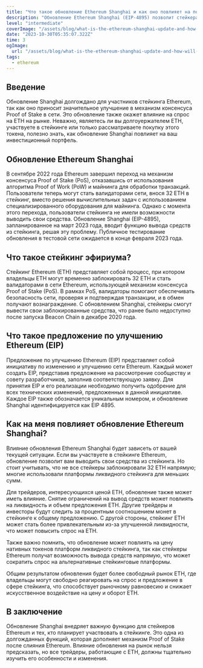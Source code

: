 ```yaml
---
title: "Что такое обновление Ethereum Shanghai и как оно повлияет на пользователей?"
description: "Обновление Ethereum Shanghai (EIP-4895) позволит стейкерам ETH выводить свои активы из стейкинга и участвовать в качестве валидаторов на сети. С внедрением алгоритма Proof of Stake пользователям было разрешено стейкинг 32 ETH, блокируя эти средства на неопределенный срок и становясь валидаторами на сети. Это обновление, скорее всего, повлияет на долю ETH, находящуюся в стейкинге, относительно общего предложения, что, в свою очередь, может оказать влияние на динамику спроса и предложения ETH на рынке."
level: "intermediate"
coverImage: "/assets/blog/what-is-the-ethereum-shanghai-update-and-how-will-it-affect-users/cover.png"
date: "2023-10-30T05:35:07.322Z"
time: 3
ogImage:
  url: "/assets/blog/what-is-the-ethereum-shanghai-update-and-how-will-it-affect-users/cover.png"
tags:
  - ethereum
---
```


## Введение
Обновление Shanghai долгождано для участников стейкинга Ethereum, так как оно приносит значительное улучшение в механизм консенсуса Proof of Stake в сети. Это обновление также окажет влияние на спрос на ETH на рынке. Неважно, являетесь ли вы долгоуержателем ETH, участвуете в стейкинге или только рассматриваете покупку этого токена, полезно знать, как обновление Shanghai повлияет на ваш инвестиционный портфель.

## Обновление Ethereum Shanghai
В сентябре 2022 года Ethereum завершил переход на механизм консенсуса Proof of Stake (PoS), отказавшись от использования алгоритма Proof of Work (PoW) и майнинга для обработки транзакций. Пользователи теперь могут стать валидаторами сети, внося 32 ETH в стейкинг, вместо решения вычислительных задач с использованием специализированного оборудования для майнинга. Однако с момента этого перехода, пользователи стейкинга не имели возможности выводить свои средства. Обновление Shanghai (EIP-4895), запланированное на март 2023 года, вводит функцию вывода средств из стейкинга, решая эту проблему. Публичное тестирование обновления в тестовой сети ожидается в конце февраля 2023 года.

## Что такое стейкинг эфириума?
Стейкинг Ethereum (ETH) представляет собой процесс, при котором владельцы ETH могут временно заблокировать 32 ETH и стать валидаторами в сети Ethereum, использующей механизм консенсуса Proof of Stake (PoS). В рамках PoS, валидаторы помогают обеспечивать безопасность сети, проверяя и подтверждая транзакции, и в обмен получают вознаграждение. С обновлением Shanghai, стейкеры смогут вывести свои заблокированные средства, что ранее было недоступно после запуска Beacon Chain в декабре 2020 года.

<!-- banner_place -->

## Что такое предложение по улучшению Ethereum (EIP)
Предложение по улучшению Ethereum (EIP) представляет собой инициативу по изменению и улучшению сети Ethereum. Каждый может создать EIP, представив предложение на рассмотрение сообществу и совету разработчиков, заполнив соответствующую заявку. Для принятия EIP и его реализации необходимо получить одобрение для всех технических изменений, предложенных в данной инициативе. Каждое EIP также обозначается уникальным номером, и обновление Shanghai идентифицируется как EIP 4895.

## Как на меня повлияет обновление Ethereum Shanghai?
Влияние обновления Ethereum Shanghai будет зависеть от вашей текущей ситуации. Если вы участвуете в стейкинге Ethereum, обновление позволит вам выводить свои средства из стейкинга. Но стоит учитывать, что не все стейкеры заблокировали 32 ETH напрямую; многие использовали платформы ликвидного стейкинга для меньших сумм.

Для трейдеров, интересующихся ценой ETH, обновление также может иметь влияние. Снятие ограничений на вывод средств может повлиять на ликвидность и объем предложения ETH. Другие трейдеры и инвесторы будут следить за процентным соотношением монет в стейкинге к общему предложению. С другой стороны, стейкинг ETH может стать более привлекательным из-за улучшенной ликвидности, что может повысить спрос на ETH.

Также важно помнить, что обновление может повлиять на цену нативных токенов платформ ликвидного стейкинга, так как стейкеры Ethereum получат возможность вывода средств напрямую, что может сократить спрос на альтернативные стейкинговые платформы.

Общим результатом обновления будет более свободный рынок ETH, где владельцы могут свободно реагировать на спрос и предложение в сфере стейкинга, что способствует рыночному равновесию и снижает искусственное воздействие на цену и оборот ETH.

## В заключение
Обновление Shanghai внедряет важную функцию для стейкеров Ethereum и тех, кто планирует участвовать в стейкинге. Это одна из долгожданных функций, которая дополняет механизм Proof of Stake после слияния Ethereum. Влияние обновления на рынок нельзя предсказать, но все трейдеры, работающие с ETH, должны тщательно изучить его особенности и изменения.

